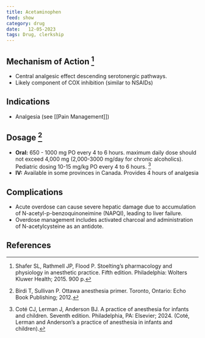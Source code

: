 ```yaml
---
title: Acetaminophen
feed: show
category: drug
date:   12-05-2023
tags: Drug, clerkship 
---
```


## Mechanism of Action [^1]
- Central analgesic effect descending serotonergic pathways.
- Likely component of COX inhibition (similar to NSAIDs)

## Indications
- Analgesia (see [[Pain Management]])

## Dosage [^2]
- **Oral:** 650 - 1000 mg PO every 4 to 6 hours. maximum daily dose should not exceed 4,000 mg (2,000-3000 mg/day for chronic alcoholics). Pediatric dosing 10-15 mg/kg PO every 4 to 6 hours. [^3]
- **IV:** Available in some provinces in Canada. Provides 4 hours of analgesia

## Complications
- Acute overdose can cause severe hepatic damage due to accumulation of N-acetyl-p-benzoquinoneimine (NAPQI), leading to liver failure.
- Overdose management includes activated charcoal and administration of N-acetylcysteine as an antidote.

## References
[^1]: Shafer SL, Rathmell JP, Flood P. Stoelting’s pharmacology and physiology in anesthetic practice. Fifth edition. Philadelphia: Wolters Kluwer Health; 2015. 900 p.
[^2]: Birdi T, Sullivan P. Ottawa anesthesia primer. Toronto, Ontario: Echo Book Publishing; 2012.
[^3]: Coté CJ, Lerman J, Anderson BJ. A practice of anesthesia for infants and children. Seventh edition. Philadelphia, PA: Elsevier; 2024. (Coté, Lerman and Anderson’s a practice of anesthesia in infants and children).

